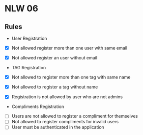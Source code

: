 # NLW 06

## Rules

- User Registration

- [x] Not allowed register more than one user with same email
- [x] Not allowed register an user without email


- TAG Registration

- [x] Not allowed to register more than one tag with same name
- [x] Not allowed to register a tag without name
- [x] Registration is not allowed by user who are not admins


- Compliments Registration

- [ ] Users are not allowed to register a compliment for themselves
- [ ] Not allowed to register compliments for invalid users
- [ ] User must be authenticated in the application